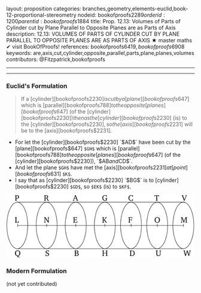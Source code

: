 layout: proposition
categories: branches,geometry,elements-euclid,book-12-proportional-stereometry
nodeid: bookofproofs$2289
orderid: 1200
parentid: bookofproofs$1884
title: Prop. 12.13: Volumes of Parts of Cylinder cut by Plane Parallel to Opposite Planes are as Parts of Axis
description: 12.13: VOLUMES OF PARTS OF CYLINDER CUT BY PLANE PARALLEL TO OPPOSITE PLANES ARE AS PARTS OF AXIS &#9733; master maths &#10004; visit BookOfProofs!
references: bookofproofs$6419,bookofproofs$6908
keywords: are,axis,cut,cylinder,opposite,parallel,parts,plane,planes,volumes
contributors: @Fitzpatrick,bookofproofs

---


---

### Euclid's Formulation

> If a [cylinder][bookofproofs$2230] is cut by a [plane][bookofproofs$647] which is [parallel][bookofproofs$788] to the opposite [planes][bookofproofs$647] (of the [cylinder][bookofproofs$2230]) then as the [cylinder][bookofproofs$2230] (is) to the [cylinder][bookofproofs$2230], so the [axis][bookofproofs$2231] will be to the [axis][bookofproofs$2231].
* For let the [cylinder][bookofproofs$2230] `$AD$` have been cut by the [plane][bookofproofs$647] `$GH$` which is [parallel][bookofproofs$788] to the opposite [planes][bookofproofs$647] (of the [cylinder][bookofproofs$2230]), `$AB$` and `$CD$`.
* And let the plane `$GH$` have met the [axis][bookofproofs$2231] at [point][bookofproofs$631] `$K$`.
* I say that as [cylinder][bookofproofs$2230] `$BG$` is to [cylinder][bookofproofs$2230] `$GD$`, so  `$EK$` (is) to  `$KF$`.

![fig13e](https://github.com/bookofproofs/bookofproofs.github.io/blob/main/_sources/_assets/images/euclid/Book12/fig13e.png?raw=true)




### Modern Formulation

(not yet contributed)
